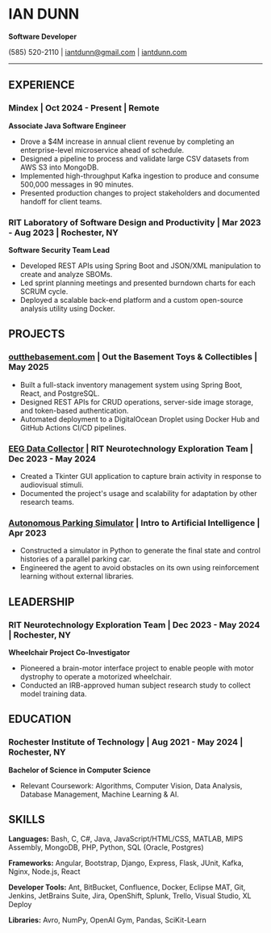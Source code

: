 # IAN DUNN

**Software Developer**

(585) 520-2110 | [iantdunn@gmail.com](mailto:iantdunn@gmail.com) | [iantdunn.com](https://iantdunn.com)

---

## EXPERIENCE
### Mindex | Oct 2024 - Present | Remote
**Associate Java Software Engineer**
- Drove a $4M increase in annual client revenue by completing an enterprise-level microservice ahead of schedule.
- Designed a pipeline to process and validate large CSV datasets from AWS S3 into MongoDB.
- Implemented high-throughput Kafka ingestion to produce and consume 500,000 messages in 90 minutes.
- Presented production changes to project stakeholders and documented handoff for client teams.

### RIT Laboratory of Software Design and Productivity | Mar 2023 - Aug 2023 | Rochester, NY	
**Software Security Team Lead**
- Developed REST APIs using Spring Boot and JSON/XML manipulation to create and analyze SBOMs.
- Led sprint planning meetings and presented burndown charts for each SCRUM cycle.
- Deployed a scalable back-end platform and a custom open-source analysis utility using Docker.

## PROJECTS
### [outthebasement.com](https://outthebasement.com) | Out the Basement Toys & Collectibles | May 2025
- Built a full-stack inventory management system using Spring Boot, React, and PostgreSQL.
- Designed REST APIs for CRUD operations, server-side image storage, and token-based authentication.
- Automated deployment to a DigitalOcean Droplet using Docker Hub and GitHub Actions CI/CD pipelines.

### [EEG Data Collector](https://github.com/Neurotechnology-Exploration-Team/DataCollector) | RIT Neurotechnology Exploration Team | Dec 2023 - May 2024
- Created a Tkinter GUI application to capture brain activity in response to audiovisual stimuli.
- Documented the project's usage and scalability for adaptation by other research teams.

### [Autonomous Parking Simulator](https://github.com/ian1dunn/CSCI331-DubinsGA) | Intro to Artificial Intelligence | Apr 2023
- Constructed a simulator in Python to generate the final state and control histories of a parallel parking car.
- Engineered the agent to avoid obstacles on its own using reinforcement learning without external libraries.

## LEADERSHIP
### RIT Neurotechnology Exploration Team | Dec 2023 - May 2024 | Rochester, NY
**Wheelchair Project Co-Investigator**
- Pioneered a brain-motor interface project to enable people with motor dystrophy to operate a motorized wheelchair.
- Conducted an IRB-approved human subject research study to collect model training data.

## EDUCATION
### Rochester Institute of Technology | Aug 2021 - May 2024 | Rochester, NY
**Bachelor of Science in Computer Science**
- Relevant Coursework: Algorithms, Computer Vision, Data Analysis, Database Management, Machine Learning & AI.

## SKILLS
**Languages:** Bash, C, C#, Java, JavaScript/HTML/CSS, MATLAB, MIPS Assembly, MongoDB, PHP, Python, SQL (Oracle, Postgres)

**Frameworks:** Angular, Bootstrap, Django, Express, Flask, JUnit, Kafka, Nginx, Node.js, React

**Developer Tools:** Ant, BitBucket, Confluence, Docker, Eclipse MAT, Git, Jenkins, JetBrains Suite, Jira, OpenShift, Splunk, Trello, Visual Studio, XL Deploy

**Libraries:** Avro, NumPy, OpenAI Gym, Pandas, SciKit-Learn

